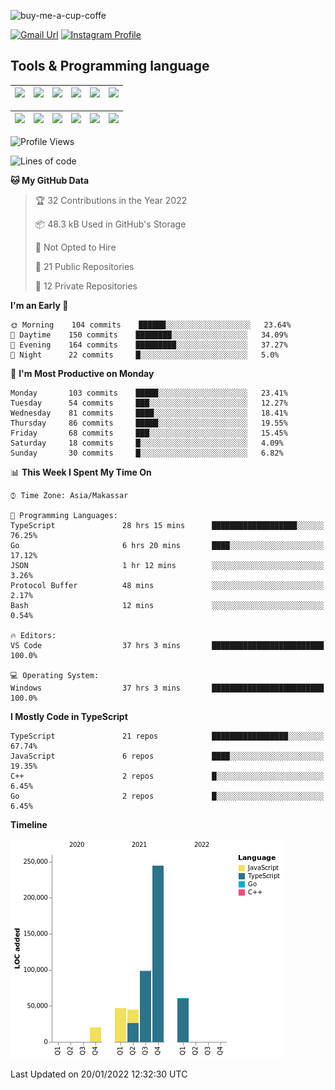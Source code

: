 
![buy-me-a-cup-coffe](https://www.buymeacoffee.com/assets/img/guidelines/download-assets-sm-1.svg)

[![Gmail Url](https://img.shields.io/twitter/url?label=aaulia.raahman@gmail.com&logo=gmail&style=social&url=http%3A%2F%2Fmailto%3Acontact.aaulia.raahman@gmail.com)](mailto:aaulia.raahman@gmail.com) [![Instagram Profile](https://img.shields.io/twitter/url?label=auliyrhman&logo=instagram&style=social&url=https://www.instagram.com/auliyrhman/)](https://www.instagram.com/auliyrhman)

## Tools & Programming language

| [<img src="https://upload.wikimedia.org/wikipedia/commons/4/4c/Typescript_logo_2020.svg" width="50">]() | [<img src="https://cdn.svgporn.com/logos/javascript.svg" width="50">]() | [<img src="https://cdn.svgporn.com/logos/mysql.svg" width="50">]() | <img src="https://cdn.svgporn.com/logos/firebase.svg" width="50"/> | <img src="https://cdn.svgporn.com/logos/mongodb.svg" width="50"/> | <img src="https://cdn.worldvectorlogo.com/logos/c.svg" width="50"/> |
| ------------------------------------------------------------------------------------------------------- | ----------------------------------------------------------------------- | --------------------------------------------------------------------------------------------- | ------------------------------------------------------------------ | ----------------------------------------------------------- | ------------------------------------------------------------------ |

| [<img src="https://www.svgrepo.com/show/306460/nestjs.svg" width="50">]() | [<img src="https://camo.githubusercontent.com/8ac3f7b51de4853384673841868d1c6eb9de77c3b44a891dc53ff9ec27457d3f/68747470733a2f2f636e63662d6272616e64696e672e6e65746c6966792e6170702f696d672f70726f6a656374732f677270632f686f72697a6f6e74616c2f636f6c6f722f677270632d686f72697a6f6e74616c2d636f6c6f722e737667" width="50">]() | [<img src="https://upload.wikimedia.org/wikipedia/commons/8/8e/Nextjs-logo.svg" width="50">]() | [<img src="https://upload.wikimedia.org/wikipedia/commons/a/a7/React-icon.svg" width="50">]() |  [<img src="https://upload.wikimedia.org/wikipedia/commons/d/d9/Node.js_logo.svg" width="50">]() | [<img src="https://cdn.svgporn.com/logos/express.svg" width="50">]() |
| ---------------------------------------------------------------------------------------------- | --------------------------------------------------------------------------------------------------------------------------------------------------------------------------------------------------------------------------------------------------------------------------------------------------------------------------- | ------------------------------------------------------------------------- | ------------------------------------------------------------------- | ------------------------------------------------------------------- | ------------------------------------------------------------------- |


<!--
**aulyarahman/aulyarahman** is a ✨ _special_ ✨ repository because its `README.md` (this file) appears on your GitHub profile.

Here are some ideas to get you started:

- 🔭 I’m currently working on ...
- 🌱 I’m currently learning ...
- 👯 I’m looking to collaborate on ...
- 🤔 I’m looking for help with ...
- 💬 Ask me about ...
- 📫 How to reach me: ...
- 😄 Pronouns: ...
- ⚡ Fun fact: ...
-->

<!--START_SECTION:waka-->
![Profile Views](http://img.shields.io/badge/Profile%20Views-0-blue)

![Lines of code](https://img.shields.io/badge/From%20Hello%20World%20I%27ve%20Written-516%20Thousand%20lines%20of%20code-blue)

**🐱 My GitHub Data** 

> 🏆 32 Contributions in the Year 2022
 > 
> 📦 48.3 kB Used in GitHub's Storage 
 > 
> 🚫 Not Opted to Hire
 > 
> 📜 21 Public Repositories 
 > 
> 🔑 12 Private Repositories  
 > 
**I'm an Early 🐤** 

```text
🌞 Morning    104 commits    ██████░░░░░░░░░░░░░░░░░░░   23.64% 
🌆 Daytime    150 commits    ████████░░░░░░░░░░░░░░░░░   34.09% 
🌃 Evening    164 commits    █████████░░░░░░░░░░░░░░░░   37.27% 
🌙 Night      22 commits     █░░░░░░░░░░░░░░░░░░░░░░░░   5.0%

```
📅 **I'm Most Productive on Monday** 

```text
Monday       103 commits    █████░░░░░░░░░░░░░░░░░░░░   23.41% 
Tuesday      54 commits     ███░░░░░░░░░░░░░░░░░░░░░░   12.27% 
Wednesday    81 commits     ████░░░░░░░░░░░░░░░░░░░░░   18.41% 
Thursday     86 commits     █████░░░░░░░░░░░░░░░░░░░░   19.55% 
Friday       68 commits     ███░░░░░░░░░░░░░░░░░░░░░░   15.45% 
Saturday     18 commits     █░░░░░░░░░░░░░░░░░░░░░░░░   4.09% 
Sunday       30 commits     █░░░░░░░░░░░░░░░░░░░░░░░░   6.82%

```


📊 **This Week I Spent My Time On** 

```text
⌚︎ Time Zone: Asia/Makassar

💬 Programming Languages: 
TypeScript               28 hrs 15 mins      ███████████████████░░░░░░   76.25% 
Go                       6 hrs 20 mins       ████░░░░░░░░░░░░░░░░░░░░░   17.12% 
JSON                     1 hr 12 mins        ░░░░░░░░░░░░░░░░░░░░░░░░░   3.26% 
Protocol Buffer          48 mins             ░░░░░░░░░░░░░░░░░░░░░░░░░   2.17% 
Bash                     12 mins             ░░░░░░░░░░░░░░░░░░░░░░░░░   0.54%

🔥 Editors: 
VS Code                  37 hrs 3 mins       █████████████████████████   100.0%

💻 Operating System: 
Windows                  37 hrs 3 mins       █████████████████████████   100.0%

```

**I Mostly Code in TypeScript** 

```text
TypeScript               21 repos            █████████████████░░░░░░░░   67.74% 
JavaScript               6 repos             ████░░░░░░░░░░░░░░░░░░░░░   19.35% 
C++                      2 repos             █░░░░░░░░░░░░░░░░░░░░░░░░   6.45% 
Go                       2 repos             █░░░░░░░░░░░░░░░░░░░░░░░░   6.45%

```


**Timeline**

![Chart not found](https://raw.githubusercontent.com/aulyarahman/aulyarahman/main/charts/bar_graph.png) 


 Last Updated on 20/01/2022 12:32:30 UTC
<!--END_SECTION:waka-->
